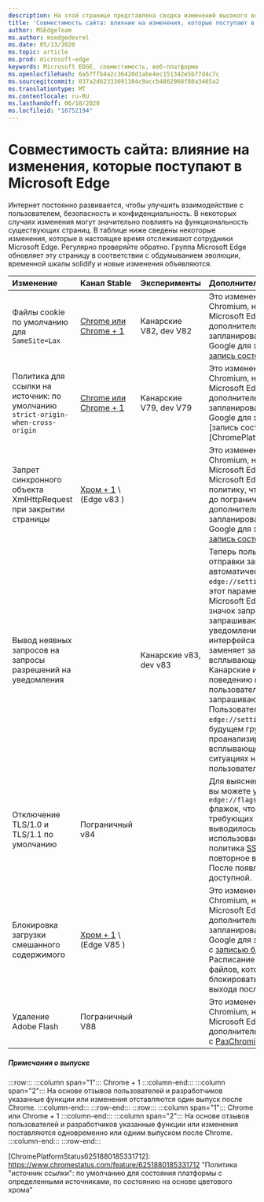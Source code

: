 ```yaml
---
description: На этой странице представлена сводка изменений высокого воздействия, которые могут повлиять на совместимость сайтов.
title: 'Совместимость сайта: влияние на изменения, которые поступают в Microsoft Edge'
author: MSEdgeTeam
ms.author: msedgedevrel
ms.date: 05/13/2020
ms.topic: article
ms.prod: microsoft-edge
keywords: Microsoft EDGE, совместимость, веб-платформа
ms.openlocfilehash: 6a57ffb4a2c36420d1abe4ec151342e5b77d4c7c
ms.sourcegitcommit: 037a2d62333691104c9accb4862968f80a3465a2
ms.translationtype: MT
ms.contentlocale: ru-RU
ms.lasthandoff: 06/18/2020
ms.locfileid: "10752194"
---
```

# Совместимость сайта: влияние на изменения, которые поступают в Microsoft Edge  

Интернет постоянно развивается, чтобы улучшить взаимодействие с пользователем, безопасность и конфиденциальность.  В некоторых случаях изменения могут значительно повлиять на функциональность существующих страниц.  В таблице ниже сведены некоторые изменения, которые в настоящее время отслеживают сотрудники Microsoft Edge.  Регулярно проверяйте обратно. Группа Microsoft Edge обновляет эту страницу в соответствии с обдумыванием эволюции, временной шкалы solidify и новые изменения объявляются.  

| Изменение | Канал Stable | Эксперименты | Дополнительные сведения |  
|:--- |:--- |:--- |:--- |
| Файлы cookie по умолчанию для `SameSite=Lax` | [Chrome или Chrome + 1](#release-comments)  | Канарские V82, dev V82 | Это изменение происходит в проекте Chromium, на котором основывается Microsoft Edge.  Чтобы получить дополнительные сведения, в том числе запланированную временную шкалу в Google для этого изменения, проверьте [запись состояния платформы Chrome][ChromePlatformStatus5088147346030592].  |  
| Политика для ссылки на источник: по умолчанию `strict-origin-when-cross-origin` | [Chrome или Chrome + 1](#release-comments)  | Канарские V79, dev V79 | Это изменение происходит в проекте Chromium, на котором основывается Microsoft Edge.  Чтобы получить дополнительные сведения, в том числе запланированную временную шкалу в Google для этого изменения, проверьте [запись состояния платформы Chrome][ChromePlatformStatus6251880185331712].  |  
| Запрет синхронного объекта XmlHttpRequest при закрытии страницы | [Хром + 1](#release-comments) \ (Edge v83 \) |  | Это изменение происходит в проекте Chromium, на котором основывается Microsoft Edge.  Соответствующий хром Microsoft Edge предложит групповую политику, чтобы отключить это изменение до пограничного 88.  Чтобы получить дополнительные сведения, в том числе запланированную временную шкалу в Google для этого изменения, проверьте [запись состояния платформы Chrome][ChromePlatformStatus4664843055398912].  |  
| Вывод неявных запросов на запросы разрешений на уведомления |  | Канарские v83, dev v83 | Теперь пользователи могут отказаться от отправки запросов на уведомление в автоматическом режиме `edge://settings/content/notifications` .  Если этот параметр включен, в адресной строке Microsoft Edge отображается неявный значок запроса для сайтов, которые запрашивают у пользователей будущие уведомления с `Notifications` помощью `Push` интерфейса или API.  Этот неявный значок заменяет запрос на разрешение всплывающего элемента.  Эксперименты в Канарские и dev приводят к этому поведению по умолчанию для некоторых пользователей на всех сайтах, которые запрашивают разрешения на уведомления.  Пользователи могут отказаться от него `edge://settings/content/notifications` .  В будущем группа Microsoft Edge может проанализировать Отображение всплывающего окна в конкретных ситуациях на основе вариантов поведения пользователей и другого ввода.  |  
| Отключение TLS/1.0 и TLS/1.1 по умолчанию | Пограничный v84 |  | Для выяснения воздействия на веб-сайты вы можете установить `edge://flags/#display-legacy-tls-warnings` флажок, чтобы при загрузке страниц, требующих устаревших протоколов TLS, выводилось сообщение о небезопасном использовании Microsoft Edge.  Групповая политика [SSLMinVersion][DeployedEdgePoliciesSSLMinVersion] разрешает повторное включение TLS/1.0 и TLS/1.1; После появления 88 эта политика останется доступной.  |  
| Блокировка загрузки смешанного содержимого | [Хром + 1](#release-comments) \ (Edge V85 \)  |  | Это изменение происходит в проекте Chromium, на котором основывается Microsoft Edge.  Чтобы получить дополнительные сведения, в том числе запланированную временную шкалу в Google для этого изменения, ознакомьтесь с [записью блога безопасности Google][GoogleBlogSecurity20200206].  Расписание выпуска Microsoft для типов файлов, которые нужно предупреждать или блокировать, планируется для одного выхода после Chrome.  |  
| Удаление Adobe Flash | Пограничный V88  |  | Это изменение происходит в проекте Chromium, на котором основывается Microsoft Edge.  Для получения дополнительной информации ознакомьтесь с [РазChromiumной схемой Adobe Flash](https://www.chromium.org/flash-roadmap#TOC-Flash-Support-Removed-from-Chromium-Target:-Chrome-88---Jan-2021-).  | 
##### Примечания о выпуске  

:::row:::
   :::column span="1":::
      Chrome + 1
   :::column-end:::
   :::column span="2":::
      На основе отзывов пользователей и разработчиков указанные функции или изменения отставляются один выпуск после Chrome.
   :::column-end:::
:::row-end:::
:::row:::
   :::column span="1":::
      Chrome или Chrome + 1
   :::column-end:::
   :::column span="2":::
      На основе отзывов пользователей и разработчиков указанные функции или изменения поставляются одновременно или одним выпуском после Chrome.
   :::column-end:::
:::row-end:::


<!-- image links -->  

<!-- links -->  

[DeployedEdgePoliciesSSLMinVersion]: /deployedge/microsoft-edge-policies#sslversionmin "SSLVersionMin-Microsoft Edge-стратегии"  

[ChromePlatformStatus4664843055398912]: https://www.chromestatus.com/feature/4664843055398912 "Отключить синхронизацию XHR в закрытии страницы JavaScript-состояние платформы Chrome"  
[ChromePlatformStatus5088147346030592]: https://www.chromestatus.com/feature/5088147346030592 "Cookie-файлы по умолчанию для SameSite = слабая платформа по состоянию хрома"  
[ChromePlatformStatus6251880185331712]: https://www.chromestatus.com/feature/6251880185331712 "Политика "источник ссылки": по умолчанию для состояния платформы с определенными источниками, по состоянию на основе цветового хрома"  

[GoogleBlogSecurity20200206]: https://security.googleblog.com/2020/02/protecting-users-from-insecure_6.html "Защита пользователей от небезопасных Скачиваний в Google Chrome-блоге по безопасности Google Online"  
